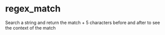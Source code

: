 # regex_match
Search a string and return the match + 5 characters before and after to see the context of the match
